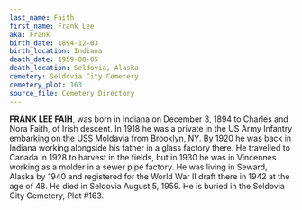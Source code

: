 ```yaml
---
last_name: Faith
first_name: Frank Lee
aka: Frank
birth_date: 1894-12-03
birth_location: Indiana
death_date: 1959-08-05
death_location: Seldovia, Alaska
cemetery: Seldovia City Cemetery
cemetery_plot: 163
source_file: Cemetery Directory
---
```



**FRANK LEE FAIH**, was born in Indiana on December 3, 1894 to Charles
and Nora Faith, of Irish descent. In 1918 he was a private in the US
Army Infantry embarking on the USS Moldavia from Brooklyn, NY. By 1920
he was back in Indiana working alongside his father in a glass factory
there. He travelled to Canada in 1928 to harvest in the fields, but in
1930 he was in Vincennes working as a molder in a sewer pipe factory. He
was living in Seward, Alaska by 1940 and registered for the World War II
draft there in 1942 at the age of 48. He died in Seldovia August 5,
1959. He is buried in the Seldovia City Cemetery, Plot \#163.
